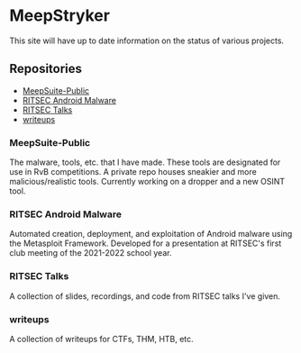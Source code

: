 # MeepStryker

This site will have up to date information on the status of various projects. 

## Repositories

- [MeepSuite-Public](https://github.com/MeepStryker/MeepSuite-Public)
- [RITSEC Android Malware](https://github.com/MeepStryker/RITSECAndroidMalware)
- [RITSEC Talks](https://github.com/MeepStryker/RITSEC-Talks)
- [writeups](https://github.com/MeepStryker/writeups)

### MeepSuite-Public
The malware, tools, etc. that I have made. These tools are designated for use in RvB competitions. A private repo houses sneakier and more malicious/realistic tools. Currently working on a dropper and a new OSINT tool.

### RITSEC Android Malware
Automated creation, deployment, and exploitation of Android malware using the Metasploit Framework. Developed for a presentation at RITSEC's first club meeting of the 2021-2022 school year.

### RITSEC Talks
A collection of slides, recordings, and code from RITSEC talks I've given.

### writeups
A collection of writeups for CTFs, THM, HTB, etc.
